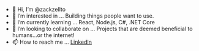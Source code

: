 - 👋 Hi, I’m @zackzellto
- 👀 I’m interested in ... Building things people want to use.
- 🌱 I’m currently learning ... React, Node.js, C#, .NET Core
- 💞️ I’m looking to collaborate on ... Projects that are deemed beneficial to humans...or the internet!
- 📫 How to reach me ... [LinkedIn](https://www.linkedin.com/in/zackzellto/)

<!---
zackzellto/zackzellto is a ✨ special ✨ repository because its `README.md` (this file) appears on your GitHub profile.
You can click the Preview link to take a look at your changes.
--->
